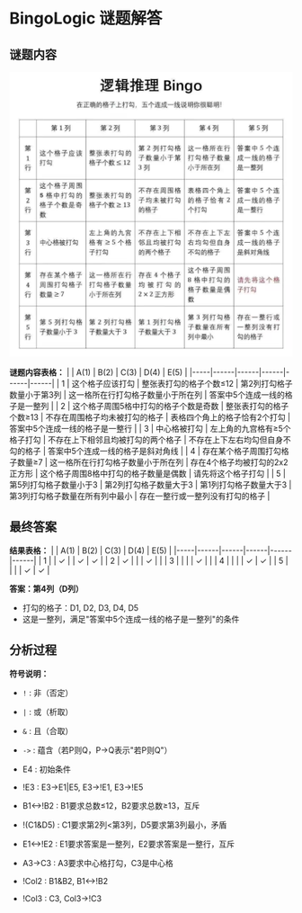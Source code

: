 # BingoLogic 谜题解答

## 谜题内容

![逻辑推理 Bingo 谜题](puzzle.jpg)

**谜题内容表格：**
|     | A(1) | B(2) | C(3) | D(4) | E(5) |
|-----|------|------|------|------|------|
| 1   | 这个格子应该打勾 | 整张表打勾的格子个数≤12 | 第2列打勾格子数量小于第3列 | 这一格所在行打勾格子数量小于所在列 | 答案中5个连成一线的格子是一整列 |
| 2   | 这个格子周围5格中打勾的格子个数是奇数 | 整张表打勾的格子个数≥13 | 不存在周围格子均未被打勾的格子 | 表格四个角上的格子恰有2个打勾 | 答案中5个连成一线的格子是一整行 |
| 3   | 中心格被打勾 | 左上角的九宫格有≥5个格子打勾 | 不存在上下相邻且均被打勾的两个格子 | 不存在上下左右均勾但自身不勾的格子 | 答案中5个连成一线的格子是斜对角线 |
| 4   | 存在某个格子周围打勾格子数量≥7 | 这一格所在行打勾格子数量小于所在列 | 存在4个格子均被打勾的2x2正方形 | 这个格子周围8格中打勾的格子数量是偶数 | 请先将这个格子打勾 |
| 5   | 第5列打勾格子数量小于3 | 第2列打勾格子数量大于3 | 第1列打勾格子数量大于3 | 第3列打勾格子数量在所有列中最小 | 存在一整行或一整列没有打勾的格子 |

## 最终答案

**结果表格：**
|     | A(1) | B(2) | C(3) | D(4) | E(5) |
|-----|------|------|------|------|------|
| 1   |      |  ✓   |      |  ✓   |  ✓   |
| 2   |  ✓   |      |      |  ✓   |      |
| 3   |      |      |      |  ✓   |      |
| 4   |      |      |      |  ✓   |  ✓   |
| 5   |      |      |      |  ✓   |  ✓   |

**答案：第4列（D列）**
- 打勾的格子：D1, D2, D3, D4, D5
- 这是一整列，满足"答案中5个连成一线的格子是一整列"的条件

## 分析过程

**符号说明：**
- `!` : 非（否定）
- `|` : 或（析取）
- `&` : 且（合取）
- `->` : 蕴含（若P则Q，P->Q表示"若P则Q"）

- E4 : 初始条件
- !E3 : E3->E1|E5, E3->!E1, E3->!E5
- B1<->!B2 : B1要求总数≤12，B2要求总数≥13，互斥
- !(C1&D5) : C1要求第2列<第3列，D5要求第3列最小，矛盾
- E1<->!E2 : E1要求答案是一整列，E2要求答案是一整行，互斥
- A3->C3 : A3要求中心格打勾，C3是中心格
- !Col2 : B1&B2, B1<->!B2
- !Col3 : C3, Col3->!C3